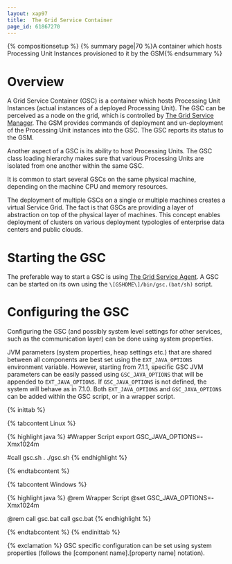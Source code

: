 ```yaml
---
layout: xap97
title:  The Grid Service Container
page_id: 61867270
---
```


{% compositionsetup %}
{% summary page|70 %}A container which hosts Processing Unit Instances provisioned to it by the GSM{% endsummary %}

# Overview

A Grid Service Container (GSC) is a container which hosts Processing Unit Instances (actual instances of a deployed Processing Unit). The GSC can be perceived as a node on the grid, which is controlled by [The Grid Service Manager](./the-grid-service-manager.html). The GSM provides commands of deployment and un-deployment of the Processing Unit instances into the GSC. The GSC reports its status to the GSM.

Another aspect of a GSC is its ability to host Processing Units. The GSC class loading hierarchy makes sure that various Processing Units are isolated from one another within the same GSC.

It is common to start several GSCs on the same physical machine, depending on the machine CPU and memory resources.

The deployment of multiple GSCs on a single or multiple machines creates a virtual Service Grid. The fact is that GSCs are providing a layer of abstraction on top of the physical layer of machines. This concept enables deployment of clusters on various deployment typologies of enterprise data centers and public clouds.

# Starting the GSC

The preferable way to start a GSC is using [The Grid Service Agent](./the-grid-service-agent.html). A GSC can be started on its own using the `\[GSHOME\]/bin/gsc.(bat/sh)` script.

# Configuring the GSC

Configuring the GSC (and possibly system level settings for other services, such as the communication layer) can be done using system properties.

JVM parameters (system properties, heap settings etc.) that are shared between all components are best set using the `EXT_JAVA_OPTIONS` environment variable. However, starting from 7.1.1, specific GSC JVM parameters can be easily passed using `GSC_JAVA_OPTIONS` that will be appended to `EXT_JAVA_OPTIONS`. If `GSC_JAVA_OPTIONS` is not defined, the system will behave as in 7.1.0. Both `EXT_JAVA_OPTIONS` and `GSC_JAVA_OPTIONS` can be added within the GSC script, or in a wrapper script.

{% inittab %}

{% tabcontent Linux %}

{% highlight java %}
#Wrapper Script
export GSC_JAVA_OPTIONS=-Xmx1024m

#call gsc.sh
. ./gsc.sh
{% endhighlight %}

{% endtabcontent %}

{% tabcontent Windows %}

{% highlight java %}
@rem Wrapper Script
@set GSC_JAVA_OPTIONS=-Xmx1024m

@rem call gsc.bat
call gsc.bat
{% endhighlight %}

{% endtabcontent %}
{% endinittab %}

{% exclamation %} GSC specific configuration can be set using system properties (follows the \[component name\].\[property name\] notation).
